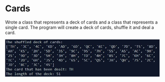 # Cards
Wrote a class that represents a deck of cards and a class that represents a single card. The program will create a deck of cards, shuffle it and deal a card. 
</br>
<p align="left">
  <img src="cards.JPG" width="500"/>
</p>


